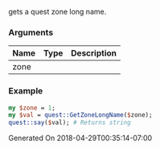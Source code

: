 gets a quest zone long name.
### Arguments
**Name**|**Type**|**Description**
:---|:---|:---
zone||

### Example

```perl
my $zone = 1;
my $val = quest::GetZoneLongName($zone);
quest::say($val); # Returns string
```


Generated On 2018-04-29T00:35:14-07:00